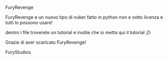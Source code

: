 FuryRevenge


FuryRevenge e un nuovo tipo di nuker fatto in python non e sotto licenza e tutti lo possono usare!


dentro i file troverete un tutorial e inutile che io metta qui il tutorial ;D



Grazie di aver scaricato FuryRevenge!




FuryStudios
